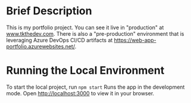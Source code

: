 # Brief Description
This is my portfolio project. You can see it live in "production" at www.tkthedev.com. There is also a "pre-production" environment that is leveraging Azure DevOps CI/CD artifacts at https://web-app-portfolio.azurewebsites.net/.

# Running the Local Environment
To start the local project, run `npm start`
Runs the app in the development mode.
Open [http://localhost:3000](http://localhost:3000) to view it in your browser.